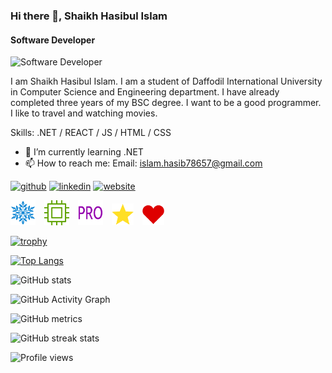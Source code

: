  ### Hi there 👋, Shaikh Hasibul Islam
#### Software Developer
![Software Developer]( https://kobow0slobiijf1gt82uaq.on.drv.tw/Webhost/Hasib.jpg)

I am Shaikh Hasibul Islam. I am a student of Daffodil International University in Computer Science and Engineering department. I have already completed three years of my BSC degree. I want to be a good programmer. I like to travel and watching movies.


Skills: .NET / REACT / JS / HTML / CSS

- 🌱 I’m currently learning .NET 
- 📫 How to reach me: Email: islam.hasib78657@gmail.com 


[<img src='https://cdn.jsdelivr.net/npm/simple-icons@3.0.1/icons/github.svg' alt='github' height='40'>](https://github.com/Hasib78)  [<img src='https://cdn.jsdelivr.net/npm/simple-icons@3.0.1/icons/linkedin.svg' alt='linkedin' height='40'>](https://www.linkedin.com/in/https://www.linkedin.com/in/shaikh-hasibul-islam-311b471b2//)  [<img src='https://cdn.jsdelivr.net/npm/simple-icons@3.0.1/icons/icloud.svg' alt='website' height='40'>](https://sites.google.com/diu.edu.bd/shaikh-hasibul-islam/home)  

<a href='https://archiveprogram.github.com/'><img src='https://raw.githubusercontent.com/acervenky/animated-github-badges/master/assets/acbadge.gif' width='40' height='40'></a> <a href='https://docs.github.com/en/developers'><img src='https://raw.githubusercontent.com/acervenky/animated-github-badges/master/assets/devbadge.gif' width='40' height='40'></a> <a href='https://github.com/pricing'><img src='https://raw.githubusercontent.com/acervenky/animated-github-badges/master/assets/pro.gif' width='40' height='40'></a> <a href='https://stars.github.com/'><img src='https://raw.githubusercontent.com/acervenky/animated-github-badges/master/assets/starbadge.gif' width='35' height='35'></a> <a href='https://docs.github.com/en/github/supporting-the-open-source-community-with-github-sponsors'><img src='https://raw.githubusercontent.com/acervenky/animated-github-badges/master/assets/sponsorbadge.gif' width='35' height='35'></a> 

[![trophy](https://github-profile-trophy.vercel.app/?username=Hasib78)](https://github.com/ryo-ma/github-profile-trophy)

[![Top Langs](https://github-readme-stats.vercel.app/api/top-langs/?username=Hasib78)](https://github.com/anuraghazra/github-readme-stats)

![GitHub stats](https://github-readme-stats.vercel.app/api?username=Hasib78&show_icons=true&count_private=true)  

![GitHub Activity Graph](https://activity-graph.herokuapp.com/graph?username=Hasib78)  

![GitHub metrics](https://metrics.lecoq.io/Hasib78)  

![GitHub streak stats](https://github-readme-streak-stats.herokuapp.com/?user=Hasib78)  

![Profile views](https://gpvc.arturio.dev/Hasib78)  
